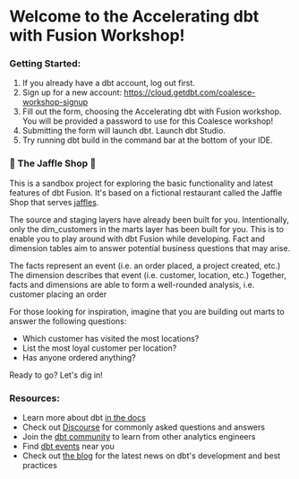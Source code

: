 # Welcome to the Accelerating dbt with Fusion Workshop! 

### Getting Started:

1. If you already have a dbt account, log out first.
2. Sign up for a new account: https://cloud.getdbt.com/coalesce-workshop-signup
3. Fill out the form, choosing the Accelerating dbt with Fusion workshop. You will be provided a password to use for this Coalesce workshop!
4. Submitting the form will launch dbt. Launch dbt Studio.
5. Try running dbt build in the command bar at the bottom of your IDE.

### 🥪 The Jaffle Shop 🦘

This is a sandbox project for exploring the basic functionality and latest features of dbt Fusion. 
It's based on a fictional restaurant called the Jaffle Shop that serves [jaffles](https://en.wikipedia.org/wiki/Pie_iron).

The source and staging layers have already been built for you.
Intentionally, only the dim_customers in the marts layer has been built for you. This is to enable you to play around with dbt Fusion while developing.
Fact and dimension tables aim to answer potential business questions that may arise.

The facts represent an event (i.e. an order placed, a project created, etc.)
The dimension describes that event (i.e. customer, location, etc.)
Together, facts and dimensions are able to form a well-rounded analysis, i.e. customer placing an order

For those looking for inspiration, imagine that you are building out marts to answer the following questions:
- Which customer has visited the most locations?
- List the most loyal customer per location?
- Has anyone ordered anything?

Ready to go? Let's dig in!

### Resources:
- Learn more about dbt [in the docs](https://docs.getdbt.com/docs/introduction)
- Check out [Discourse](https://discourse.getdbt.com/) for commonly asked questions and answers
- Join the [dbt community](https://getdbt.com/community) to learn from other analytics engineers
- Find [dbt events](https://events.getdbt.com) near you
- Check out [the blog](https://blog.getdbt.com/) for the latest news on dbt's development and best practices
